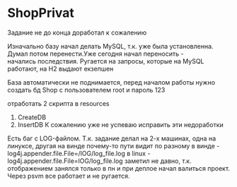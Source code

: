 # ShopPrivat
Задание не до конца доработал к сожалению

Изначально базу начал делать MySQL, т.к. уже была установленна. Думал потом перенести.Уже сегодня начал переносить -   
начались последствия. Ругается на запросы, которые на MySQL работают, на H2 выдают екзепшен 

База автоматически не поднимается, перед началом работы нужно 
создать бд Shop с пользователем root и пароль 123

отработать 2 скрипта в resources
1. CreateDB
2. InsertDB
К сожалению уже не успеваю исправить эти недоработки

Есть баг с LOG-файлом. Т.к. задание делал на 2-х машинах, одна на линуксе, другая на винде почему-то пути видит по разному
в винде - log4j.appender.file.File=/lOG/log_file.log
в linux - log4j.appender.file.File=lOG/log_file.log
заметил не давно, т.к. отображением занялся только в пн и при деплое начал валиться проект. Через psvm все работает и не ругается.

